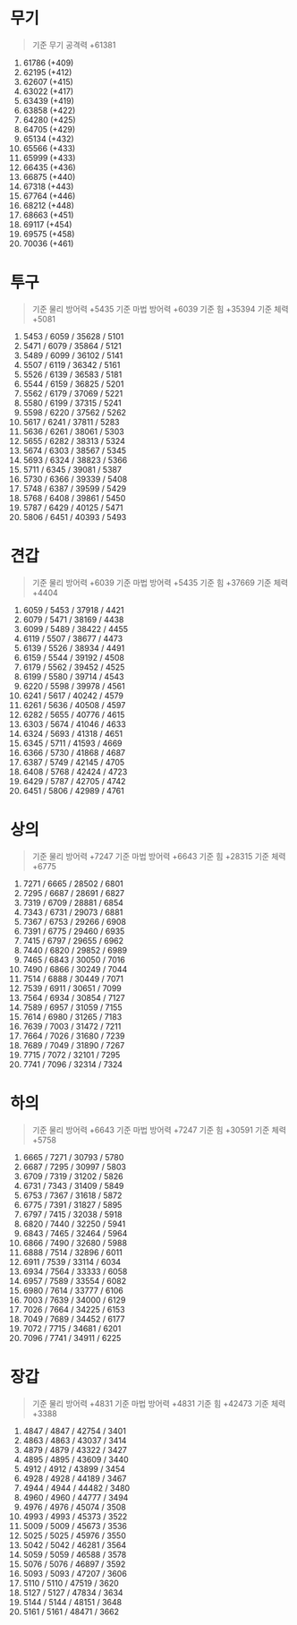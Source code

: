 # 무기

> 기준 무기 공격력 +61381

1. 61786 (+409)
2. 62195 (+412)
3. 62607 (+415)
4. 63022 (+417)
5. 63439 (+419)
6. 63858 (+422)
7. 64280 (+425)
8. 64705 (+429)
9. 65134 (+432)
10. 65566 (+433)
11. 65999 (+433)
12. 66435 (+436)
13. 66875 (+440)
14. 67318 (+443)
15. 67764 (+446)
16. 68212 (+448)
17. 68663 (+451)
18. 69117 (+454)
19. 69575 (+458)
20. 70036 (+461)

# 투구

> 기준 물리 방어력 +5435
> 기준 마법 방어력 +6039
> 기준 힘 +35394
> 기준 체력 +5081

1. 5453 / 6059 / 35628 / 5101
2. 5471 / 6079 / 35864 / 5121
3. 5489 / 6099 / 36102 / 5141
4. 5507 / 6119 / 36342 / 5161
5. 5526 / 6139 / 36583 / 5181
6. 5544 / 6159 / 36825 / 5201
7. 5562 / 6179 / 37069 / 5221
8. 5580 / 6199 / 37315 / 5241
9. 5598 / 6220 / 37562 / 5262
10. 5617 / 6241 / 37811 / 5283
11. 5636 / 6261 / 38061 / 5303
12. 5655 / 6282 / 38313 / 5324
13. 5674 / 6303 / 38567 / 5345
14. 5693 / 6324 / 38823 / 5366
15. 5711 / 6345 / 39081 / 5387
16. 5730 / 6366 / 39339 / 5408
17. 5748 / 6387 / 39599 / 5429
18. 5768 / 6408 / 39861 / 5450
19. 5787 / 6429 / 40125 / 5471
20. 5806 / 6451 / 40393 / 5493

# 견갑

> 기준 물리 방어력 +6039
> 기준 마법 방어력 +5435
> 기준 힘 +37669
> 기준 체력 +4404

1. 6059 / 5453 / 37918 / 4421
2. 6079 / 5471 / 38169 / 4438
3. 6099 / 5489 / 38422 / 4455
4. 6119 / 5507 / 38677 / 4473
5. 6139 / 5526 / 38934 / 4491
6. 6159 / 5544 / 39192 / 4508
7. 6179 / 5562 / 39452 / 4525
8. 6199 / 5580 / 39714 / 4543
9. 6220 / 5598 / 39978 / 4561
10. 6241 / 5617 / 40242 / 4579
11. 6261 / 5636 / 40508 / 4597
12. 6282 / 5655 / 40776 / 4615
13. 6303 / 5674 / 41046 / 4633
14. 6324 / 5693 / 41318 / 4651
15. 6345 / 5711 / 41593 / 4669
16. 6366 / 5730 / 41868 / 4687
17. 6387 / 5749 / 42145 / 4705
18. 6408 / 5768 / 42424 / 4723
19. 6429 / 5787 / 42705 / 4742
20. 6451 / 5806 / 42989 / 4761

# 상의

> 기준 물리 방어력 +7247
> 기준 마법 방어력 +6643
> 기준 힘 +28315
> 기준 체력 +6775

1. 7271 / 6665 / 28502 / 6801
2. 7295 / 6687 / 28691 / 6827
3. 7319 / 6709 / 28881 / 6854
4. 7343 / 6731 / 29073 / 6881
5. 7367 / 6753 / 29266 / 6908
6. 7391 / 6775 / 29460 / 6935
7. 7415 / 6797 / 29655 / 6962
8. 7440 / 6820 / 29852 / 6989
9. 7465 / 6843 / 30050 / 7016
10. 7490 / 6866 / 30249 / 7044
11. 7514 / 6888 / 30449 / 7071
12. 7539 / 6911 / 30651 / 7099
13. 7564 / 6934 / 30854 / 7127
14. 7589 / 6957 / 31059 / 7155
15. 7614 / 6980 / 31265 / 7183
16. 7639 / 7003 / 31472 / 7211
17. 7664 / 7026 / 31680 / 7239
18. 7689 / 7049 / 31890 / 7267
19. 7715 / 7072 / 32101 / 7295
20. 7741 / 7096 / 32314 / 7324

# 하의

> 기준 물리 방어력 +6643
> 기준 마법 방어력 +7247
> 기준 힘 +30591
> 기준 체력 +5758

1. 6665 / 7271 / 30793 / 5780
2. 6687 / 7295 / 30997 / 5803
3. 6709 / 7319 / 31202 / 5826
4. 6731 / 7343 / 31409 / 5849
5. 6753 / 7367 / 31618 / 5872
6. 6775 / 7391 / 31827 / 5895
7. 6797 / 7415 / 32038 / 5918
8. 6820 / 7440 / 32250 / 5941
9. 6843 / 7465 / 32464 / 5964
10. 6866 / 7490 / 32680 / 5988
11. 6888 / 7514 / 32896 / 6011
12. 6911 / 7539 / 33114 / 6034
13. 6934 / 7564 / 33333 / 6058
14. 6957 / 7589 / 33554 / 6082
15. 6980 / 7614 / 33777 / 6106
16. 7003 / 7639 / 34000 / 6129
17. 7026 / 7664 / 34225 / 6153
18. 7049 / 7689 / 34452 / 6177
19. 7072 / 7715 / 34681 / 6201
20. 7096 / 7741 / 34911 / 6225

# 장갑

> 기준 물리 방어력 +4831
> 기준 마법 방어력 +4831
> 기준 힘 +42473
> 기준 체력 +3388

1. 4847 / 4847 / 42754 / 3401
2. 4863 / 4863 / 43037 / 3414
3. 4879 / 4879 / 43322 / 3427
4. 4895 / 4895 / 43609 / 3440
5. 4912 / 4912 / 43899 / 3454
6. 4928 / 4928 / 44189 / 3467
7. 4944 / 4944 / 44482 / 3480
8. 4960 / 4960 / 44777 / 3494
9. 4976 / 4976 / 45074 / 3508
10. 4993 / 4993 / 45373 / 3522
11. 5009 / 5009 / 45673 / 3536
12. 5025 / 5025 / 45976 / 3550
13. 5042 / 5042 / 46281 / 3564
14. 5059 / 5059 / 46588 / 3578
15. 5076 / 5076 / 46897 / 3592
16. 5093 / 5093 / 47207 / 3606
17. 5110 / 5110 / 47519 / 3620
18. 5127 / 5127 / 47834 / 3634
19. 5144 / 5144 / 48151 / 3648
20. 5161 / 5161 / 48471 / 3662
